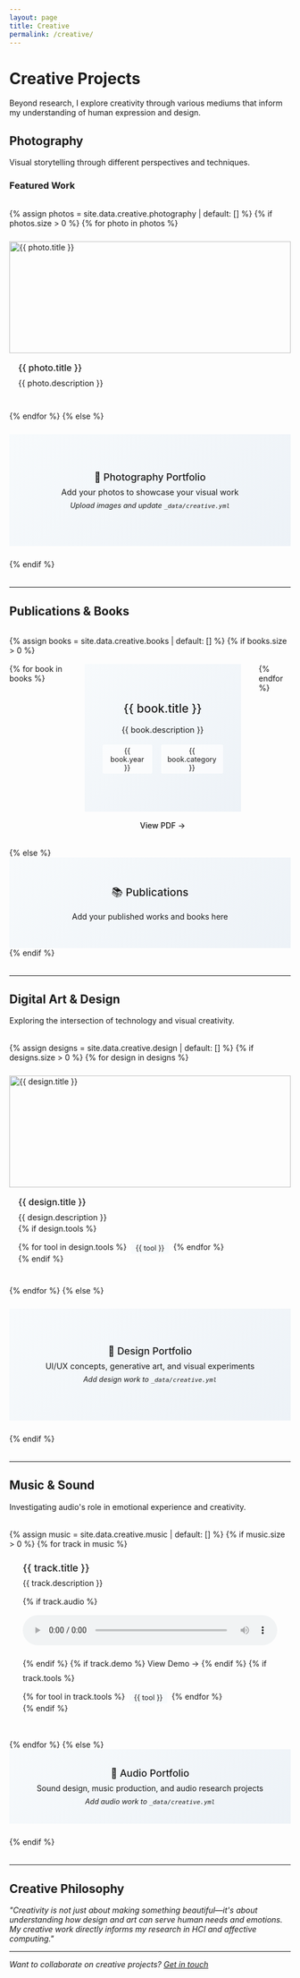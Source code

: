 ```yaml
---
layout: page
title: Creative
permalink: /creative/
---
```


# Creative Projects

Beyond research, I explore creativity through various mediums that inform my understanding of human expression and design.

## Photography

Visual storytelling through different perspectives and techniques.

### Featured Work

<div class="creative-gallery">
  {% assign photos = site.data.creative.photography | default: [] %}
  {% if photos.size > 0 %}
    {% for photo in photos %}
    <div class="creative-item">
      <img src="{{ photo.image }}" alt="{{ photo.title }}" loading="lazy">
      <div class="creative-caption">
        <h4>{{ photo.title }}</h4>
        <p>{{ photo.description }}</p>
      </div>
    </div>
    {% endfor %}
  {% else %}
    <div class="creative-item placeholder">
      <div class="placeholder-content">
        <h4>📸 Photography Portfolio</h4>
        <p>Add your photos to showcase your visual work</p>
        <small>Upload images and update <code>_data/creative.yml</code></small>
      </div>
    </div>
  {% endif %}
</div>

---

## Publications & Books

<div class="book-showcase">
  {% assign books = site.data.creative.books | default: [] %}
  {% if books.size > 0 %}
    <div class="book-scroll">
      {% for book in books %}
      <div class="book-item">
        <div class="book-cover">
          <div class="book-preview">
            <h3>{{ book.title }}</h3>
            <p>{{ book.description }}</p>
            <div class="book-meta">
              <span class="book-year">{{ book.year }}</span>
              <span class="book-category">{{ book.category }}</span>
            </div>
          </div>
        </div>
        <div class="book-actions">
          <a href="{{ book.pdf }}" target="_blank" class="view-book">View PDF →</a>
        </div>
      </div>
      {% endfor %}
    </div>
  {% else %}
    <div class="book-placeholder">
      <h4>📚 Publications</h4>
      <p>Add your published works and books here</p>
    </div>
  {% endif %}
</div>

---

## Digital Art & Design

Exploring the intersection of technology and visual creativity.

<div class="creative-gallery">
  {% assign designs = site.data.creative.design | default: [] %}
  {% if designs.size > 0 %}
    {% for design in designs %}
    <div class="creative-item">
      <img src="{{ design.image }}" alt="{{ design.title }}" loading="lazy">
      <div class="creative-caption">
        <h4>{{ design.title }}</h4>
        <p>{{ design.description }}</p>
        {% if design.tools %}
        <div class="tools">
          {% for tool in design.tools %}<span class="tool-tag">{{ tool }}</span>{% endfor %}
        </div>
        {% endif %}
      </div>
    </div>
    {% endfor %}
  {% else %}
    <div class="creative-item placeholder">
      <div class="placeholder-content">
        <h4>🎨 Design Portfolio</h4>
        <p>UI/UX concepts, generative art, and visual experiments</p>
        <small>Add design work to <code>_data/creative.yml</code></small>
      </div>
    </div>
  {% endif %}
</div>

---

## Music & Sound

Investigating audio's role in emotional experience and creativity.

<div class="music-projects">
  {% assign music = site.data.creative.music | default: [] %}
  {% if music.size > 0 %}
    {% for track in music %}
    <div class="music-item">
      <h4>{{ track.title }}</h4>
      <p>{{ track.description }}</p>
      {% if track.audio %}
        <audio controls>
          <source src="{{ track.audio }}" type="audio/mpeg">
          Your browser does not support the audio element.
        </audio>
      {% endif %}
      {% if track.demo %}
        <a href="{{ track.demo }}" target="_blank" class="demo-link">View Demo →</a>
      {% endif %}
      {% if track.tools %}
      <div class="tools">
        {% for tool in track.tools %}<span class="tool-tag">{{ tool }}</span>{% endfor %}
      </div>
      {% endif %}
    </div>
    {% endfor %}
  {% else %}
    <div class="music-item placeholder-music">
      <h4>🎵 Audio Portfolio</h4>
      <p>Sound design, music production, and audio research projects</p>
      <small>Add audio work to <code>_data/creative.yml</code></small>
    </div>
  {% endif %}
</div>

---

## Creative Philosophy

*"Creativity is not just about making something beautiful—it's about understanding how design and art can serve human needs and emotions. My creative work directly informs my research in HCI and affective computing."*

---

*Want to collaborate on creative projects? [Get in touch](/contact)*

<style>
.creative-gallery {
  display: grid;
  grid-template-columns: repeat(auto-fit, minmax(280px, 1fr));
  gap: 1.5rem;
  margin: 2rem 0;
}

.creative-item {
  border: 1px solid var(--border);
  transition: border-color 0.2s ease;
  overflow: hidden;
}

.creative-item:hover {
  border-color: var(--text-secondary);
}

.creative-item img {
  width: 100%;
  height: 200px;
  object-fit: cover;
  display: block;
}

.creative-item.placeholder {
  background: linear-gradient(135deg, #f7fafc 0%, #edf2f7 100%);
  min-height: 200px;
  display: flex;
  align-items: center;
  justify-content: center;
  text-align: center;
}

.placeholder-content h4 {
  margin: 0 0 0.5rem;
  font-size: 1.1rem;
  font-weight: 500;
  color: var(--text-primary);
}

.placeholder-content p {
  margin: 0 0 0.5rem;
  font-size: 0.9rem;
  color: var(--text-secondary);
}

.placeholder-content small {
  font-size: 0.8rem;
  color: var(--text-accent);
  font-style: italic;
}

.creative-caption {
  padding: 1rem;
  background: var(--bg-card);
}

.creative-caption h4 {
  margin: 0 0 0.5rem;
  font-size: 1rem;
  font-weight: 500;
  color: var(--text-primary);
}

.creative-caption p {
  margin: 0;
  font-size: 0.9rem;
  color: var(--text-secondary);
  line-height: 1.4;
}

/* 深色模式 */
@media (prefers-color-scheme: dark) {
  .creative-item.placeholder {
    background: linear-gradient(135deg, #2d3748 0%, #4a5568 100%);
  }
}

/* 音乐项目 */
.music-projects {
  margin: 2rem 0;
}

.music-item {
  border: 1px solid var(--border);
  padding: 1.5rem;
  margin-bottom: 1.5rem;
  transition: border-color 0.2s ease;
}

.music-item:hover {
  border-color: var(--text-secondary);
}

.music-item h4 {
  margin: 0 0 0.5rem;
  font-size: 1.1rem;
  font-weight: 500;
  color: var(--text-primary);
}

.music-item p {
  margin: 0 0 1rem;
  color: var(--text-secondary);
}

.music-item audio {
  width: 100%;
  margin: 1rem 0;
}

.demo-link {
  display: inline-block;
  color: var(--text-primary);
  text-decoration: none;
  border-bottom: 1px solid transparent;
  transition: border-color 0.2s ease;
  margin: 0.5rem 0;
}

.demo-link:hover {
  border-bottom-color: var(--text-primary);
}

.placeholder-music {
  background: linear-gradient(135deg, #f7fafc 0%, #edf2f7 100%);
  text-align: center;
  padding: 2rem;
}

.placeholder-music h4 {
  margin: 0 0 0.5rem;
  font-size: 1.1rem;
  font-weight: 500;
  color: var(--text-primary);
}

.placeholder-music p {
  margin: 0 0 0.5rem;
  color: var(--text-secondary);
}

.placeholder-music small {
  font-size: 0.8rem;
  color: var(--text-accent);
  font-style: italic;
}

/* 工具标签 */
.tools {
  margin-top: 1rem;
  display: flex;
  flex-wrap: wrap;
  gap: 0.5rem;
}

.tool-tag {
  font-size: 0.8rem;
  color: var(--text-accent);
  background: #f7fafc;
  padding: 0.2rem 0.5rem;
  border: 1px solid var(--border);
  border-radius: 3px;
}

/* 深色模式 */
@media (prefers-color-scheme: dark) {
  .creative-item.placeholder {
    background: linear-gradient(135deg, #2d3748 0%, #4a5568 100%);
  }
  
  .placeholder-music {
    background: linear-gradient(135deg, #2d3748 0%, #4a5568 100%);
  }
  
  .tool-tag {
    background: #2d3748;
    border-color: var(--border);
  }
}

/* 书籍展示 */
.book-showcase {
  margin: 2rem 0;
  overflow: hidden;
}

.book-scroll {
  display: flex;
  gap: 2rem;
  overflow-x: auto;
  padding: 1rem 0;
  scroll-behavior: smooth;
  scrollbar-width: thin;
  scrollbar-color: var(--text-accent) transparent;
}

.book-scroll::-webkit-scrollbar {
  height: 6px;
}

.book-scroll::-webkit-scrollbar-track {
  background: transparent;
}

.book-scroll::-webkit-scrollbar-thumb {
  background: var(--text-accent);
  border-radius: 3px;
}

.book-item {
  flex: 0 0 280px;
  display: flex;
  flex-direction: column;
  border: 1px solid var(--border);
  transition: border-color 0.2s ease, transform 0.2s ease;
}

.book-item:hover {
  border-color: var(--text-secondary);
  transform: translateY(-2px);
}

.book-cover {
  background: linear-gradient(135deg, #f7fafc 0%, #edf2f7 100%);
  padding: 2rem;
  text-align: center;
  min-height: 200px;
  display: flex;
  align-items: center;
  justify-content: center;
}

.book-preview h3 {
  margin: 0 0 1rem;
  font-size: 1.3rem;
  font-weight: 500;
  color: var(--text-primary);
}

.book-preview p {
  margin: 0 0 1rem;
  font-size: 0.9rem;
  color: var(--text-secondary);
  line-height: 1.4;
}

.book-meta {
  display: flex;
  gap: 1rem;
  justify-content: center;
  margin-top: 1rem;
}

.book-year, .book-category {
  font-size: 0.8rem;
  color: var(--text-accent);
  background: rgba(255, 255, 255, 0.7);
  padding: 0.2rem 0.5rem;
  border-radius: 3px;
}

.book-actions {
  padding: 1rem;
  text-align: center;
  background: var(--bg-card);
}

.view-book {
  color: var(--text-primary);
  text-decoration: none;
  font-weight: 500;
  border-bottom: 1px solid transparent;
  transition: border-color 0.2s ease;
}

.view-book:hover {
  border-bottom-color: var(--text-primary);
}

.book-placeholder {
  text-align: center;
  padding: 3rem;
  background: linear-gradient(135deg, #f7fafc 0%, #edf2f7 100%);
  border: 1px solid var(--border);
}

.book-placeholder h4 {
  margin: 0 0 1rem;
  font-size: 1.2rem;
  font-weight: 500;
  color: var(--text-primary);
}

.book-placeholder p {
  margin: 0;
  color: var(--text-secondary);
}

/* 深色模式 */
@media (prefers-color-scheme: dark) {
  .book-cover {
    background: linear-gradient(135deg, #2d3748 0%, #4a5568 100%);
  }
  
  .book-year, .book-category {
    background: rgba(45, 55, 72, 0.7);
  }
  
  .book-placeholder {
    background: linear-gradient(135deg, #2d3748 0%, #4a5568 100%);
  }
}

/* 响应式 */
@media (max-width: 768px) {
  .creative-gallery {
    grid-template-columns: 1fr;
    gap: 1rem;
  }
  
  .music-item {
    padding: 1rem;
  }
  
  .book-item {
    flex: 0 0 240px;
  }
  
  .book-cover {
    padding: 1.5rem;
    min-height: 160px;
  }
  
  .book-preview h3 {
    font-size: 1.1rem;
  }
}
</style>
